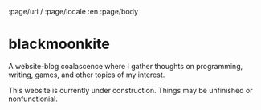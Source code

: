 :page/uri /
:page/locale :en
:page/body

# blackmoonkite

A website-blog coalascence where I gather thoughts on programming, writing, games, and other topics of my interest.

This website is currently under construction. Things may be unfinished or nonfunctionial.
